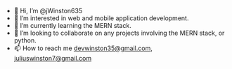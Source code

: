- 👋 Hi, I’m @jWinston635
- 👀 I’m interested in web and mobile application development.
- 🌱 I’m currently learning the MERN stack.
- 💞️ I’m looking to collaborate on any projects involving the MERN stack, or python.
- 📫 How to reach me devwinston35@gmail.com, juliuswinston7@gmail.com

<!---
jWinston635/jWinston635 is a ✨ special ✨ repository because its `README.md` (this file) appears on your GitHub profile.
You can click the Preview link to take a look at your changes.
--->
